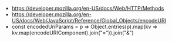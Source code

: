- https://developer.mozilla.org/en-US/docs/Web/HTTP/Methods
- https://developer.mozilla.org/en-US/docs/Web/JavaScript/Reference/Global_Objects/encodeURI
- const encodedUriParams = p =>
    Object.entries(p).map(kv => kv.map(encodeURIComponent).join("=")).join("&")
